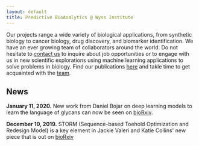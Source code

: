 ```yaml
---
layout: default
title: Predictive BioAnalytics @ Wyss Institute
---
```


Our projects range a wide variety of biological applications, from synthetic biology to cancer biology, drug discovery, and biomarker identification. We have an ever growing team of collaborators around the world. Do not hesitate to [contact us](mailto:midas@wyss.harvard.edu) to inquire about job opportunities or to engage with us in new scientific explorations using machine learning applications to solve problems in biology. Find our publications [here](pubs.md) and takle time to get acquainted with the [team](people.md).



## News

**January 11, 2020\.** New work from Daniel Bojar on deep learning models to learn the language of glycans can now be seen on [bioRxiv](https://www.biorxiv.org/content/10.1101/2020.01.10.902114v1).

**December 10, 2019\.** STORM (Sequence-based Toehold Optimization and Redesign Model) is a key element in Jackie Valeri and Katie Collins' new piece that is out on [bioRxiv](https://www.biorxiv.org/content/10.1101/870055v1)
